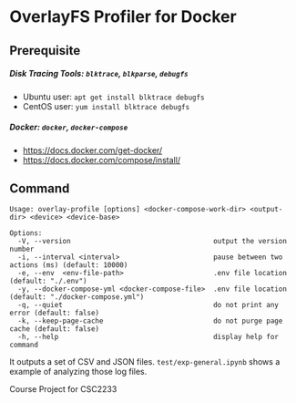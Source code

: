 # OverlayFS Profiler for Docker

## Prerequisite
##### Disk Tracing Tools: `blktrace`, `blkparse`, `debugfs`
- Ubuntu user: `apt get install blktrace debugfs`
- CentOS user: `yum install blktrace debugfs`



##### Docker: `docker`, `docker-compose`
- https://docs.docker.com/get-docker/
- https://docs.docker.com/compose/install/

## Command

```
Usage: overlay-profile [options] <docker-compose-work-dir> <output-dir> <device> <device-base>

Options:
  -V, --version                                   output the version number
  -i, --interval <interval>                       pause between two actions (ms) (default: 10000)
  -e, --env  <env-file-path>                      .env file location (default: "./.env")
  -y, --docker-compose-yml <docker-compose-file>  .env file location (default: "./docker-compose.yml")
  -q, --quiet                                     do not print any error (default: false)
  -k, --keep-page-cache                           do not purge page cache (default: false)
  -h, --help                                      display help for command
```
It outputs a set of CSV and JSON files. `test/exp-general.ipynb` shows a example of analyzing those log files.





Course Project for CSC2233

